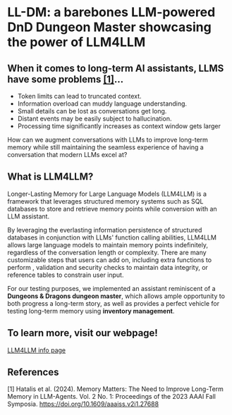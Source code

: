 # LL-DM: a barebones LLM-powered DnD Dungeon Master showcasing the power of LLM4LLM

## When it comes to long-term AI assistants, LLMS have some problems [[1]](#1)...

- Token limits can lead to truncated context.
- Information overload can muddy language understanding.
- Small details can be lost as conversations get long.
- Distant events may be easily subject to hallucination.
- Processing time significantly increases as context window gets larger

How can we augment conversations with LLMs to improve long-term memory while still maintaining the seamless experience of having a conversation that modern LLMs excel at?

## What is LLM4LLM?

Longer-Lasting Memory for Large Language Models (LLM4LLM) is a framework that leverages structured memory systems such as SQL databases to store and retrieve memory points while conversion with an LLM assistant. 

By leveraging the everlasting information persistence of structured databases in conjunction with LLMs' function calling abilities, LLM4LLM allows large language models to maintain memory points indefinitely, regardless of the conversation length or complexity. There are many customizable steps that users can add on, including extra functions to perform , validation and security checks to maintain data integrity, or reference tables to constrain user input.

For our testing purposes, we implemented an assistant reminiscent of a **Dungeons & Dragons dungeon master**, which allows ample opportunity to both progress a long-term story, as well as provides a perfect vehicle for testing long-term memory using **inventory management**.

## To learn more, visit our webpage!

[LLM4LLM info page](https://kdai11830.github.io/ll-dm/)

## References
<a id="1">[1]</a> 
Hatalis et al. (2024). 
Memory Matters: The Need to Improve Long-Term Memory in LLM-Agents.
Vol. 2 No. 1: Proceedings of the 2023 AAAI Fall Symposia.
https://doi.org/10.1609/aaaiss.v2i1.27688